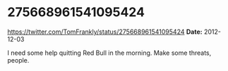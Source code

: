 # 275668961541095424
https://twitter.com/TomFrankly/status/275668961541095424
**Date:** 2012-12-03

I need some help quitting Red Bull in the morning. Make some threats, people.
